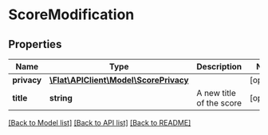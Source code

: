 # ScoreModification

## Properties
Name | Type | Description | Notes
------------ | ------------- | ------------- | -------------
**privacy** | [**\Flat\APIClient\Model\ScorePrivacy**](ScorePrivacy.md) |  | [optional] 
**title** | **string** | A new title of the score | [optional] 

[[Back to Model list]](../README.md#documentation-for-models) [[Back to API list]](../README.md#documentation-for-api-endpoints) [[Back to README]](../README.md)


